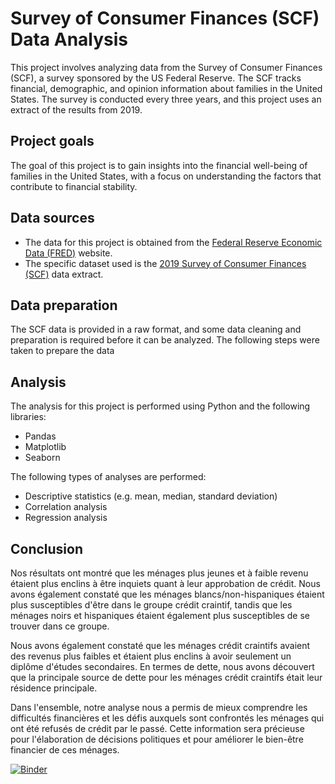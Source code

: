 # Survey of Consumer Finances (SCF) Data Analysis

This project involves analyzing data from the Survey of Consumer Finances (SCF), a survey sponsored by the US Federal Reserve. The SCF tracks financial, demographic, and opinion information about families in the United States. The survey is conducted every three years, and this project uses an extract of the results from 2019.

## Project goals

The goal of this project is to gain insights into the financial well-being of families in the United States, with a focus on understanding the factors that contribute to financial stability.

## Data sources

- The data for this project is obtained from the [Federal Reserve Economic Data (FRED)](https://fred.stlouisfed.org/) website.
- The specific dataset used is the [2019 Survey of Consumer Finances (SCF)](https://fred.stlouisfed.org/series/SCF2019) data extract.

## Data preparation

The SCF data is provided in a raw format, and some data cleaning and preparation is required before it can be analyzed. The following steps were taken to prepare the data

## Analysis

The analysis for this project is performed using Python and the following libraries:

- Pandas
- Matplotlib
- Seaborn

The following types of analyses are performed:

- Descriptive statistics (e.g. mean, median, standard deviation)
- Correlation analysis
- Regression analysis


## Conclusion

Nos résultats ont montré que les ménages plus jeunes et à faible revenu étaient plus enclins à être inquiets quant à leur approbation de crédit.
 Nous avons également constaté que les ménages blancs/non-hispaniques étaient plus susceptibles d'être dans le groupe crédit craintif, 
tandis que les ménages noirs et hispaniques étaient également plus susceptibles de se trouver dans ce groupe.

Nous avons également constaté que les ménages crédit craintifs avaient des revenus plus faibles et étaient plus enclins à avoir seulement un 
diplôme d'études secondaires. En termes de dette, nous avons découvert que la principale source de dette pour les ménages crédit craintifs était 
leur résidence principale.

Dans l'ensemble, notre analyse nous a permis de mieux comprendre les difficultés financières et les défis auxquels sont confrontés les ménages 
qui ont été refusés de crédit par le passé. Cette information sera précieuse pour l'élaboration de décisions politiques et pour améliorer le bien-être 
financier de ces ménages.

[![Binder](https://mybinder.org/badge_logo.svg)](https://mybinder.org/v2/gh/bkmarwen/ad/main?urlpath=https%3A%2F%2Fgithub.com%2Fbkmarwen%2Fad%2Fblob%2Fmain%2Fdata%2Freqs%2Findex.ipynb)
